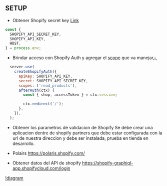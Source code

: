 
## SETUP 
- Obtener Shopify secret key
[Link](https://shopify.dev/tutorials/build-a-shopify-app-with-node-and-react/embed-your-app-in-shopify#get-a-shopify-api-key)
```js
const {
  SHOPIFY_API_SECRET_KEY,
  SHOPIFY_API_KEY,
  HOST,
} = process.env;
```

- Brindar acceso con Shopify Auth y agregar el [scope](https://shopify.dev/docs/admin-api/access-scopes) que va manejar,¡,
```js
  server.use(
    createShopifyAuth({
      apiKey: SHOPIFY_API_KEY,
      secret: SHOPIFY_API_SECRET_KEY,
      scopes: ['read_products'],
      afterAuth(ctx) {
        const { shop, accessToken } = ctx.session;

        ctx.redirect('/');
      },
    }),
  );
```

- Obtener los parametros de validacion de Shopify
Se debe crear una aplicacion dentre de shopify partners que debe estar configurada con la url de nuestra direccion y debe ser instalada,
prueba en tienda en desarrollo.


- Polairs
  https://polaris.shopify.com/

- Obtener datos del API de shopify
https://shopify-graphiql-app.shopifycloud.com/login

[!diagram](resource/shopify.png)
